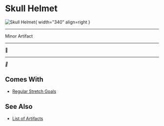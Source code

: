 # Skull Helmet

![Skull Helmet](../assets/artifacts_minor-skull_helmet.webp){ width="340" align=right }
___
Minor Artifact
___
🚧
___
*🚧*


## Comes With

- [Regular Stretch Goals](../content.md)


## See Also

- [List of Artifacts](../artifacts.md)
